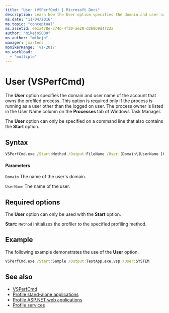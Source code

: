 ```yaml
---
title: "User (VSPerfCmd) | Microsoft Docs"
description: Learn how the User option specifies the domain and user name of the account that owns the profiled process.
ms.date: "11/04/2016"
ms.topic: "conceptual"
ms.assetid: ee1a478e-374d-4f30-ae28-d260b9d4723a
author: "mikejo5000"
ms.author: "mikejo"
manager: jmartens
monikerRange: 'vs-2017'
ms.workload:
  - "multiple"
---
```

# User (VSPerfCmd)
The **User** option specifies the domain and user name of the account that owns the profiled process. This option is required only if the process is running as a user other than the logged on user. The process owner is listed in the User Name column on the **Processes** tab of Windows Task Manager.

 The **User** option can only be specified on a command line that also contains the **Start** option.

## Syntax

```cmd
VSPerfCmd.exe /Start:Method /Output:FileName /User:[Domain\]UserName [Options]
```

#### Parameters
 `Domain`
 The name of the user's domain.

 `UserName`
 The name of the user.

## Required options
 The **User** option can only be used with the **Start** option.

 **Start:** `Method`
 Initializes the profiler to the specified profiling method.

## Example
 The following example demonstrates the use of the **User** option.

```cmd
VSPerfCmd.exe /Start:Sample /Output:TestApp.exe.vsp /User:SYSTEM
```

## See also
- [VSPerfCmd](../profiling/vsperfcmd.md)
- [Profile stand-alone applications](../profiling/command-line-profiling-of-stand-alone-applications.md)
- [Profile ASP.NET web applications](../profiling/command-line-profiling-of-aspnet-web-applications.md)
- [Profile services](../profiling/command-line-profiling-of-services.md)
